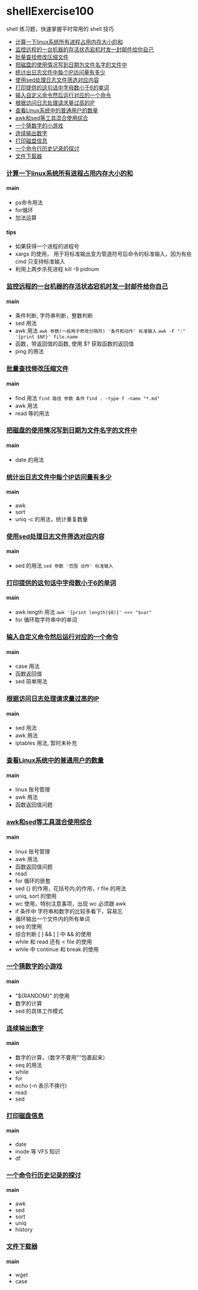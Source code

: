 # shellExercise100
shell 练习题，快速掌握平时常用的 shell 技巧

<!--ts-->
* [计算一下linux系统所有进程占用内存大小的和](#计算一下linux系统所有进程占用内存大小的和)
* [监控远程的一台机器的存活状态宕机时发一封邮件给你自己](#监控远程的一台机器的存活状态宕机时发一封邮件给你自己)
* [批量查找修改压缩文件](#批量查找修改压缩文件)
* [把磁盘的使用情况写到日期为文件名字的文件中](#把磁盘的使用情况写到日期为文件名字的文件中)
* [统计出日志文件中每个IP访问量有多少](#统计出日志文件中每个IP访问量有多少)
* [使用sed处理日志文件筛选对应内容](#使用sed处理日志文件筛选对应内容)
* [打印提供的这句话中字母数小于6的单词](#打印提供的这句话中字母数小于6的单词)
* [输入自定义命令然后运行对应的一个命令](#输入自定义命令然后运行对应的一个命令)
* [根据访问日志处理请求量过高的IP](#根据访问日志处理请求量过高的IP)
* [查看Linux系统中的普通用户的数量](#查看Linux系统中的普通用户的数量)
* [awk和sed等工具混合使用综合](#awk和sed等工具混合使用综合)
* [一个猜数字的小游戏](#一个猜数字的小游戏)
* [连续输出数字](#连续输出数字)
* [打印磁盘信息](#打印磁盘信息)
* [一个命令行历史记录的探讨](#一个命令行历史记录的探讨)
* [文件下载器](#文件下载器)
<!--te-->


### [计算一下linux系统所有进程占用内存大小的和](https://github.com/immotal/shellExercise100/tree/master/exercise1)

#### main
- ps命令用法
- for循环
- 加法运算

#### tips
- 如果获得一个进程的进程号
- xargs 的使用， 用于将标准输出变为管道符号后命令的标准输入，因为有些 cmd 只支持标准输入
- 利用上两步杀死进程 kill -9 pidnum

### [监控远程的一台机器的存活状态宕机时发一封邮件给你自己](https://github.com/immotal/shellExercise100/tree/master/exercise2)

#### main
- 条件判断, 字符串判断，整数判断
- sed 用法
- awk 用法 `awk 参数(一般用于修改分隔符) '条件和动作' 标准输入`  `awk -F ":" '{print $NF}' file.name`
- 函数，带返回值的函数, 使用 $? 获取函数的返回值
- ping 的用法

### [批量查找修改压缩文件](https://github.com/immotal/shellExercise100/tree/master/exercise3)
#### main
- find 用法 `find 路径 参数 条件` `find . -type f -name "*.md"`
- awk 用法
- read 等的用法

### [把磁盘的使用情况写到日期为文件名字的文件中](https://github.com/immotal/shellExercise100/tree/master/exercise4)
#### main
- date 的用法

### [统计出日志文件中每个IP访问量有多少](https://github.com/immotal/shellExercise100/tree/master/exercise5)
#### main
- awk 
- sort
- uniq -c 的用法，统计重复数量

### [使用sed处理日志文件筛选对应内容](https://github.com/immotal/shellExercise100/tree/master/exercise6)
#### main
- sed 的用法 `sed 参数 '范围 动作' 标准输入`

### [打印提供的这句话中字母数小于6的单词](https://github.com/immotal/shellExercise100/tree/master/exercise7)
#### main
- awk length 用法  `awk '{print length($0)}' <<< "$var"`
- for 循环取字符串中的单词

### [输入自定义命令然后运行对应的一个命令](https://github.com/immotal/shellExercise100/tree/master/exercise8)
#### main
- case 用法
- 函数返回值
- sed 简单用法

### [根据访问日志处理请求量过高的IP](https://github.com/immotal/shellExercise100/tree/master/exercise9)
#### main
- sed 用法
- awk 用法
- iptables 用法, 暂时未补充

### [查看Linux系统中的普通用户的数量](https://github.com/immotal/shellExercise100/tree/master/exercise10)
#### main
- linux 账号管理
- awk 用法
- 函数返回值问题

### [awk和sed等工具混合使用综合](https://github.com/immotal/shellExercise100/tree/master/exercise11)
#### main
- linux 账号管理
- awk 用法
- 函数返回值问题
- read
- for 循环的嵌套
- sed {} 的作用，花括号内;的作用，r file 的用法
- uniq, sort 的使用
- wc 使用，特别注意事项，出现 wc 必须跟 awk
- if 条件中 字符串和数字的比较多看下，容易忘
- 循环输出一个文件内的所有单词
- seq 的使用
- 综合判断 [ ] && [ ] 中 && 的使用
- while 和 read 还有 < file 的使用
- while 中 continue 和 break 的使用

### [一个猜数字的小游戏](https://github.com/immotal/shellExercise100/tree/master/exercise13)
#### main
- "${RANDOM}" 的使用
- 数字的计算
- sed 的具体工作模式

### [连续输出数字](https://github.com/immotal/shellExercise100/tree/master/exercise14)
#### main
- 数字的计算，（数字不要用""包裹起来）
- seq 的用法
- while
- for
- echo (-n 表示不换行)
- read
- sed

### [打印磁盘信息](https://github.com/immotal/shellExercise100/tree/master/exercise15)
#### main
- date
- inode 等 VFS 知识
- df

### [一个命令行历史记录的探讨](https://github.com/immotal/shellExercise100/tree/master/exercise16)
#### main
- awk
- sed
- sort
- uniq
- history

### [文件下载器](https://github.com/immotal/shellExercise100/tree/master/exercise17)
#### main
- wget
- case
